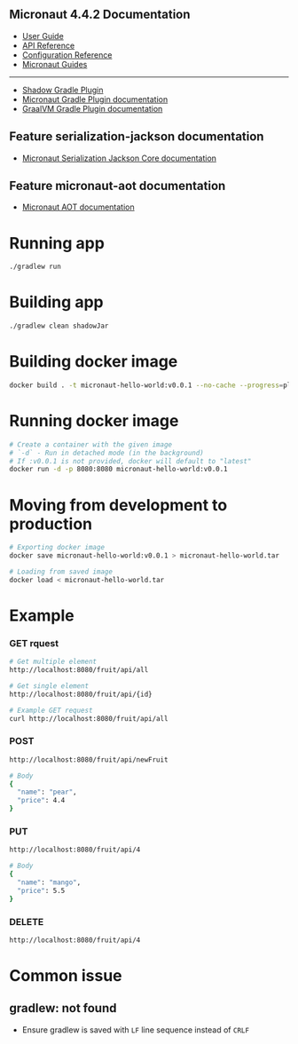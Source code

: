 ## Micronaut 4.4.2 Documentation
- [User Guide](https://docs.micronaut.io/4.4.2/guide/index.html)
- [API Reference](https://docs.micronaut.io/4.4.2/api/index.html)
- [Configuration Reference](https://docs.micronaut.io/4.4.2/guide/configurationreference.html)
- [Micronaut Guides](https://guides.micronaut.io/index.html)

---

- [Shadow Gradle Plugin](https://plugins.gradle.org/plugin/com.github.johnrengelman.shadow)
- [Micronaut Gradle Plugin documentation](https://micronaut-projects.github.io/micronaut-gradle-plugin/latest/)
- [GraalVM Gradle Plugin documentation](https://graalvm.github.io/native-build-tools/latest/gradle-plugin.html)

## Feature serialization-jackson documentation
- [Micronaut Serialization Jackson Core documentation](https://micronaut-projects.github.io/micronaut-serialization/latest/guide/)

## Feature micronaut-aot documentation
- [Micronaut AOT documentation](https://micronaut-projects.github.io/micronaut-aot/latest/guide/)

# Running app
```bash
./gradlew run
```

# Building app
```bash
./gradlew clean shadowJar
```

# Building docker image
```bash
docker build . -t micronaut-hello-world:v0.0.1 --no-cache --progress=plain
```

# Running docker image
```bash
# Create a container with the given image
# `-d` - Run in detached mode (in the background)
# If :v0.0.1 is not provided, docker will default to "latest"
docker run -d -p 8080:8080 micronaut-hello-world:v0.0.1
```

# Moving from development to production
```bash
# Exporting docker image
docker save micronaut-hello-world:v0.0.1 > micronaut-hello-world.tar

# Loading from saved image
docker load < micronaut-hello-world.tar
```

# Example
### GET rquest
```bash
# Get multiple element
http://localhost:8080/fruit/api/all

# Get single element
http://localhost:8080/fruit/api/{id}

# Example GET request
curl http://localhost:8080/fruit/api/all
```

### POST
```bash
http://localhost:8080/fruit/api/newFruit

# Body
{
  "name": "pear",
  "price": 4.4
}
```

### PUT
```bash
http://localhost:8080/fruit/api/4

# Body
{
  "name": "mango",
  "price": 5.5
}
```

### DELETE
```bash
http://localhost:8080/fruit/api/4
```

# Common issue
## gradlew: not found
- Ensure gradlew is saved with `LF` line sequence instead of `CRLF`